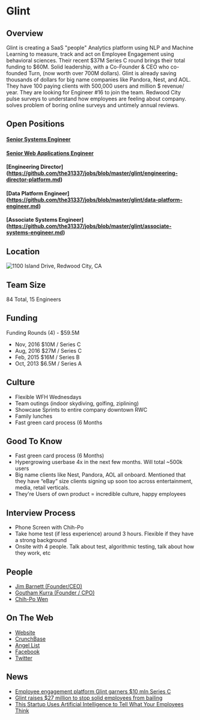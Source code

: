 # Glint

## Overview
Glint is creating a SaaS "people" Analytics platform using NLP and Machine Learning to measure, track and act on Employee Engagement using behavioral sciences.
Their recent $37M Series C round brings their total funding to $60M. Solid leadership, with a Co-Founder & CEO who co-founded Turn, (now worth over 700M dollars). Glint is already saving thousands of dollars for big name companies like Pandora, Nest, and AOL. They have 100 paying clients with 500,000 users and million $ revenue/ year. They are looking for Engineer #16 to join the team. Redwood City pulse surveys to understand how employees are feeling about company. solves problem of boring online surveys and untimely annual reviews.

## Open Positions
#### [Senior Systems Engineer](https://github.com/the31337/jobs/blob/master/glint/senior-systems-engineer.md)
#### [Senior Web Applications Engineer](https://github.com/the31337/jobs/blob/master/glint/senior-web-applications-engineer.md)
#### [Engineering Director] (https://github.com/the31337/jobs/blob/master/glint/engineering-director-platform.md)
#### [Data Platform Engineer] (https://github.com/the31337/jobs/blob/master/glint/data-platform-engineer.md)
#### [Associate Systems Engineer] (https://github.com/the31337/jobs/blob/master/glint/associate-systems-engineer.md)

## Location
![1100 Island Drive, Redwood City, CA](http://maps.googleapis.com/maps/api/staticmap?center=1100+Island+Drive,+Redwood+City,+CA&zoom=13&scale=false&size=600x300&maptype=roadmap&format=png&visual_refresh=true&markers=size:mid%7Ccolor:0xff0000%7Clabel:1%7C1100+Island+Drive,+Redwood+City,+CA)  

## Team Size
84 Total, 15 Engineers

## Funding
Funding Rounds (4) - $59.5M
+ Nov, 2016	$10M / Series C
+ Aug, 2016	$27M / Series C
+ Feb, 2015	$16M / Series B
+ Oct, 2013	$6.5M / Series A

## Culture
+ Flexible WFH Wednesdays
+ Team outings (indoor skydiving, golfing, ziplining)
+ Showcase Sprints to entire company downtown RWC
+ Family lunches
+ Fast green card process (6 Months

## Good To Know
+ Fast green card process (6 Months)
+ Hypergrowing userbase 4x in the next few months. Will total ~500k users
+ Big name clients like Nest, Pandora, AOL all onboard. Mentioned that they have “eBay” size clients signing up soon too across entertainment, media, retail verticals.
+ They're Users of own product = incredible culture, happy employees

## Interview Process
+ Phone Screen with Chih-Po
+ Take home test (if less experience) around 3 hours. Flexible if they have a strong background
+ Onsite with 4 people. Talk about test, algorithmic testing, talk about how they work, etc

## People
+ [Jim Barnett (Founder/CEO)](https://www.linkedin.com/in/jim-barnett-a5312)
+ [Goutham Kurra (Founder / CPO)](https://www.linkedin.com/in/gkurra)
+ [Chih-Po Wen](https://www.linkedin.com/in/chihpowen)

## On The Web
+ [Website](https://www.glintinc.com/)
+ [CrunchBase](https://www.crunchbase.com/organization/glint)
+ [Angel List](https://angel.co/glint-7)
+ [Facebook](https://www.facebook.com/glintinc)
+ [Twitter](https://twitter.com/glintinc)

## News
+ [Employee engagement platform Glint garners $10 mln Series C](https://www.pehub.com/2016/11/employee-engagement-platform-glint-garners-10-mln-series-c/)
+ [Glint raises $27 million to stop solid employees from bailing](https://techcrunch.com/2016/08/31/glint-raises-27-million-to-stop-solid-employees-from-bailing/?ncid=rss&cps=gravity_1730_-6095208272115439268)
+ [This Startup Uses Artificial Intelligence to Tell What Your Employees Think](http://fortune.com/2016/08/30/glint-uses-artificial-intelligence-to-measure-employee-sentiment/)
